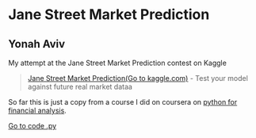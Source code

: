 # Jane Street Market Prediction
## Yonah Aviv

My attempt at the Jane Street Market Prediction contest on Kaggle

> [Jane Street Market Prediction(Go to kaggle.com)](https://www.kaggle.com/c/jane-street-market-prediction/overview/evaluation) - Test your model against future real market dataa


 
 
So far this is just a copy from a course I did on coursera on [python for financial analysis](https://www.coursera.org/learn/python-statistics-financial-analysis/home/welcome).



  

[Go to code .py](work/Multiple_linear_reg_model.py)
